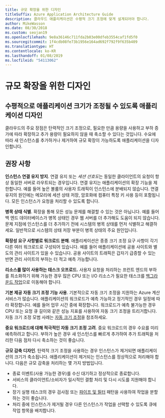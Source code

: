 ```yaml
---
title: 규모 확장을 위한 디자인
titleSuffix: Azure Application Architecture Guide
description: 클라우드 애플리케이션은 수평적 크기 조정에 맞게 설계되어야 합니다.
author: MikeWasson
ms.date: 08/30/2018
ms.custom: seojan19
ms.openlocfilehash: 9e8a36146c711fda2b03e00dfeb3554caf1fd5f0
ms.sourcegitcommit: 1f4cdb08fe73b1956e164ad692f792f9f635b409
ms.translationtype: HT
ms.contentlocale: ko-KR
ms.lasthandoff: 01/08/2019
ms.locfileid: "54113062"
---
```

# <a name="design-to-scale-out"></a>규모 확장을 위한 디자인

## <a name="design-your-application-so-that-it-can-scale-horizontally"></a>수평적으로 애플리케이션 크기가 조정될 수 있도록 애플리케이션 디자인

클라우드의 주요 장점은 탄력적인 크기 조정으로, 필요한 만큼 용량을 사용하고 부하 증가에 따라 확장하고 추가 용량이 필요하지 않을 때 축소할 수 있다는 것입니다. 수요에 따라 새 인스턴스를 추가하거나 제거하여 규모 확장이 가능하도록 애플리케이션을 디자인합니다.

## <a name="recommendations"></a>권장 사항

**인스턴스 연결 유지 방지**. 연결 유지 또는 *세션 선호도*는 동일한 클라이언트의 요청이 항상 동일한 서버로 라우트되는 경우입니다. 연결 유지는 애플리케이션의 확장 기능을 제한합니다. 예를 들어 높은 볼륨의 사용자 트래픽이 인스턴스에 분배되지 않습니다. 연결 유지의 원인에는 메모리에 세션 상태 저장, 암호화에 컴퓨터 특정 키 사용 등이 포함됩니다. 모든 인스턴스가 요청을 처리할 수 있도록 합니다.

**병목 상태 식별**. 확장을 통해 모든 성능 문제를 해결할 수 있는 것은 아닙니다. 예를 들어 백 엔드 데이터베이스가 병목 상태인 경우 웹 서버를 더 추가해도 도움이 되지 않습니다. 문제 지점에 인스턴스를 더 추가하기 전에 시스템의 병목 상태를 먼저 식별하고 해결하세요. 일반적으로 시스템의 상태 저장 부분이 병목 상태의 주요 원인입니다.

**확장성 요구 사항별로 워크로드 분해**.  애플리케이션은 종종 크기 조정 요구 사항이 각기 다른 여러 워크로드로 구성되어 있습니다. 예를 들어 애플리케이션에 공용 사이트와 별도의 관리 사이트가 있을 수 있습니다. 공용 사이트의 트래픽은 갑자기 급증할 수 있는 반면 관리 사이트의 부하는 더 적고 예측 가능합니다.

**리소스를 많이 사용하는 태스크 오프로드.** 사용자 요청을 처리하는 프런트 엔드의 부하를 최소화하기 위해 가능한 경우 많은 CPU 또는 I/O 리소스가 필요한 태스크를 [백그라운드 작업][background-jobs]으로 이동해야 합니다.

**기본 제공 자동 크기 조정 기능 사용**. 기본적으로 자동 크기 조정을 지원하는 Azure 계산 서비스가 많습니다. 애플리케이션의 워크로드가 예측 가능하고 정기적인 경우 일정에 따라 확장합니다. 예를 들어 업무 시간 중에 확장합니다. 워크로드가 예측 불가능한 경우 CPU 또는 요청 큐 길이와 같은 성능 지표를 사용하여 자동 크기 조정을 트리거합니다. 자동 크기 조정 모범 사례는 [자동 크기 조정][autoscaling]을 참조하세요.

**중요 워크로드에 대해 적극적인 자동 크기 조정 고려**. 중요 워크로드의 경우 수요를 미리 예측하려고 합니다. 부하가 높은 경우 새 인스턴스를 빠르게 추가하여 추가 트래픽을 처리한 다음 점차 다시 축소하는 것이 좋습니다.

**규모 감축 디자인**.  탄력적 크기 조정을 사용하는 경우 인스턴스가 제거되면 애플리케이션의 크기가 축소됩니다. 애플리케이션이 제거되는 인스턴스를 정상적으로 처리해야 합니다. 다음은 규모 감축을 처리하는 몇 가지 방법입니다.

- 종료 이벤트(사용 가능한 경우)를 수신 대기하고 정상적으로 종료합니다.
- 서비스의 클라이언트/소비자가 일시적인 결함 처리 및 다시 시도를 지원해야 합니다.
- 장기 실행 태스크의 경우 검사점 또는 [파이프 및 필터][pipes-filters-pattern] 패턴을 사용하여 작업을 분할하는 것이 좋습니다.
- 처리 중에 인스턴스가 제거될 경우 다른 인스턴스가 작업을 선택할 수 있도록 큐에 작업 항목을 배치합니다.

<!-- links -->

[autoscaling]: ../../best-practices/auto-scaling.md
[background-jobs]: ../../best-practices/background-jobs.md
[pipes-filters-pattern]: ../../patterns/pipes-and-filters.md
